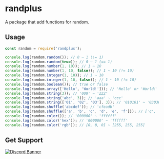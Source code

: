 # randplus
A package that add functions for random.

## Usage
```js
const random = require('randplus');

console.log(random.random()); // 0 ~ 1 (!= 1)
console.log(random.random(true)); // 0 ~ 1 (== 1)
console.log(random.number(1, 10)); // 1 ~ 10
console.log(random.number(1, 10, false)); // 1 ~ 10 (!= 10)
console.log(random.integer(1, 10)); // 1 ~ 10
console.log(random.integer(1, 10, false)); // 1 ~ 10 (!= 10)
console.log(random.boolean()); // true or false
console.log(random.array(['Hello', 'World!'])); // 'Hello' or 'World!'
console.log(random.string(3)); // '000' ~ 'ZZZ'
console.log(random.string('abc', 3)); // 'aaa' ~ 'ccc'
console.log(random.string(['01', '02', '03'], 3)); // '010101' ~ '030303'
console.log(random.shuffle('abcdef')); // 'cfeadb'
console.log(random.shuffle(['a', 'b', 'c', 'd', 'e', 'f'])); // ['c', 'f', 'e', 'a', 'd', 'b']
console.log(random.color()); // '000000' ~ 'ffffff'
console.log(random.color('hex')); // '000000' ~ 'ffffff'
console.log(random.color('rgb')); // [0, 0, 0] ~ [255, 255, 255]
```

## Get Support
<a href="https://discord.gg/yKW8wWKCnS"><img src="https://discordapp.com/api/guilds/1005287561582878800/widget.png?style=banner4" alt="Discord Banner"/></a>
